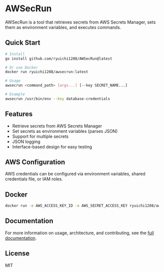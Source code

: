 # AWSecRun

AWSecRun is a tool that retrieves secrets from AWS Secrets Manager, sets them as environment variables, and executes commands.

## Quick Start

```bash
# Install
go install github.com/ryuichi1208/AWSecRun@latest

# Or use Docker
docker run ryuichi1208/awsecrun:latest

# Usage
awsecrun <command_path> [args...] [--key SECRET_NAME...]

# Example
awsecrun /usr/bin/env --key database-credentials
```

## Features

- Retrieve secrets from AWS Secrets Manager
- Set secrets as environment variables (parses JSON)
- Support for multiple secrets
- JSON logging
- Interface-based design for easy testing

## AWS Configuration

AWS credentials can be configured via environment variables, shared credentials file, or IAM roles.

## Docker

```bash
docker run -e AWS_ACCESS_KEY_ID -e AWS_SECRET_ACCESS_KEY ryuichi1208/awsecrun /bin/bash -c "echo $DB_PASSWORD" --key my-secret
```

## Documentation

For more information on usage, architecture, and contributing, see the [full documentation](https://github.com/ryuichi1208/AWSecRun/wiki).

## License

MIT

